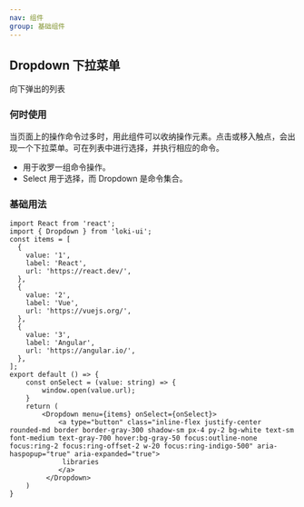 ```yaml
---
nav: 组件
group: 基础组件
---
```


## Dropdown 下拉菜单
向下弹出的列表
### 何时使用
当页面上的操作命令过多时，用此组件可以收纳操作元素。点击或移入触点，会出现一个下拉菜单。可在列表中进行选择，并执行相应的命令。

* 用于收罗一组命令操作。
* Select 用于选择，而 Dropdown 是命令集合。

### 基础用法
```tsx
import React from 'react';
import { Dropdown } from 'loki-ui';
const items = [
  {
    value: '1',
    label: 'React',
    url: 'https://react.dev/',
  },
  {
    value: '2',
    label: 'Vue',
    url: 'https://vuejs.org/',
  },
  {
    value: '3',
    label: 'Angular',
    url: 'https://angular.io/',
  },
];
export default () => {
    const onSelect = (value: string) => {
        window.open(value.url);
    }
    return (
        <Dropdown menu={items} onSelect={onSelect}>
            <a type="button" class="inline-flex justify-center rounded-md border border-gray-300 shadow-sm px-4 py-2 bg-white text-sm font-medium text-gray-700 hover:bg-gray-50 focus:outline-none focus:ring-2 focus:ring-offset-2 w-20 focus:ring-indigo-500" aria-haspopup="true" aria-expanded="true">
             libraries
            </a>
         </Dropdown>
    )
}
```